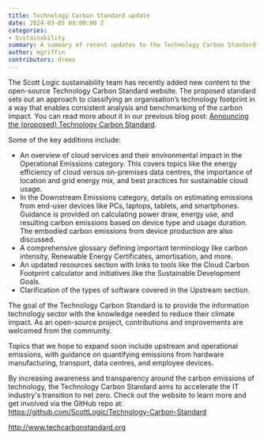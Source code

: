 ```yaml
---
title: Technology Carbon Standard update
date: 2024-03-05 00:00:00 Z
categories:
- Sustainability
summary: A summary of recent updates to the Technology Carbon Standard site.
author: mgriffin
contributors: drees
---
```


The Scott Logic sustainability team has recently added new content to the open-source Technology Carbon Standard website. The proposed standard sets out an approach to classifying an organisation’s technology footprint in a way that enables consistent analysis and benchmarking of the carbon impact. You can read more about it in our previous blog post: [Announcing the (proposed) Technology Carbon Standard](https://blog.scottlogic.com/2024/02/13/announcing-the-proposed-technology-carbon-standard.html).

Some of the key additions include:

- An overview of cloud services and their environmental impact in the Operational Emissions category. This covers topics like the energy efficiency of cloud versus on-premises data centres, the importance of location and grid energy mix, and best practices for sustainable cloud usage.
- In the Downstream Emissions category, details on estimating emissions from end-user devices like PCs, laptops, tablets, and smartphones. Guidance is provided on calculating power draw, energy use, and resulting carbon emissions based on device type and usage duration. The embodied carbon emissions from device production are also discussed.
- A comprehensive glossary defining important terminology like carbon intensity, Renewable Energy Certificates, amortisation, and more.
- An updated resources section with links to tools like the Cloud Carbon Footprint calculator and initiatives like the Sustainable Development Goals.
- Clarification of the types of software covered in the Upstream section.

The goal of the Technology Carbon Standard is to provide the information technology sector with the knowledge needed to reduce their climate impact. As an open-source project, contributions and improvements are welcomed from the community.

Topics that we hope to expand soon include upstream and operational emissions, with guidance on quantifying emissions from hardware manufacturing, transport, data centres, and employee devices.

By increasing awareness and transparency around the carbon emissions of technology, the Technology Carbon Standard aims to accelerate the IT industry's transition to net zero. Check out the website to learn more and get involved via the GitHub repo at: <https://github.com/ScottLogic/Technology-Carbon-Standard>

<http://www.techcarbonstandard.org>